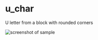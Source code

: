 # u_char

 U letter from a block with rounded corners
 

![screenshot of sample](https://github.com/Zifirut/u_char/blob/master/Screenshot_1.png)
